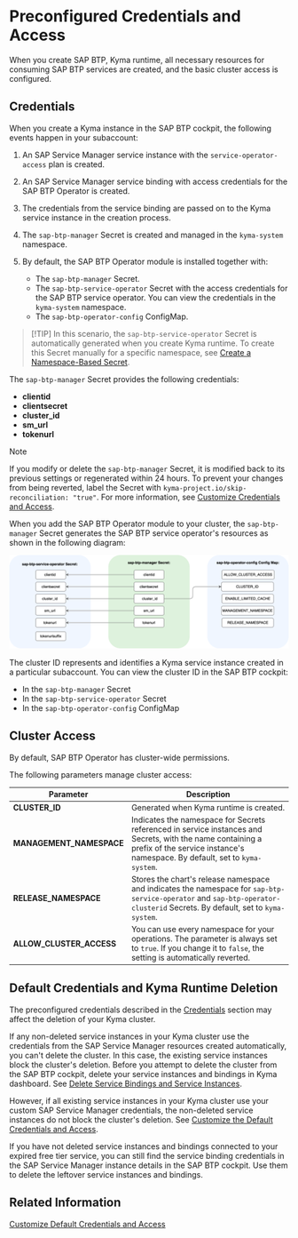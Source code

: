# Preconfigured Credentials and Access

When you create SAP BTP, Kyma runtime, all necessary resources for consuming SAP BTP services are created, and the basic cluster access is configured.

## Credentials

When you create a Kyma instance in the SAP BTP cockpit, the following events happen in your subaccount:

1. An SAP Service Manager service instance with the `service-operator-access` plan is created.
2. An SAP Service Manager service binding with access credentials for the SAP BTP Operator is created.
3. The credentials from the service binding are passed on to the Kyma service instance in the creation process.
4. The `sap-btp-manager` Secret is created and managed in the `kyma-system` namespace.
5. By default, the SAP BTP Operator module is installed together with:

   * The `sap-btp-manager` Secret.
   * The `sap-btp-service-operator` Secret with the access credentials for the SAP BTP service operator. You can view the credentials in the `kyma-system` namespace.
   * The `sap-btp-operator-config` ConfigMap.

> [!TIP] <!--OS only-->
> In this scenario, the `sap-btp-service-operator` Secret is automatically generated when you create Kyma runtime. To create this Secret manually for a specific namespace, see [Create a Namespace-Based Secret](03-22-namespace-level-mapping.md#create-a-namespace-based-secret).

The `sap-btp-manager` Secret provides the following credentials:

* **clientid**
* **clientsecret**
* **cluster_id**
* **sm_url**
* **tokenurl**

> [!NOTE]
> If you modify or delete the `sap-btp-manager` Secret, it is modified back to its previous settings or regenerated within 24 hours.
> To prevent your changes from being reverted, label the Secret with `kyma-project.io/skip-reconciliation: "true"`. For more information, see [Customize Credentials and Access](03-11-customize_secret.md).

When you add the SAP BTP Operator module to your cluster, the `sap-btp-manager` Secret generates the SAP BTP service operator's resources as shown in the following diagram:
<!-- for the HP doc this sentence is different: The SAP BTP Operator module is added by default to your cluster and the `sap-btp-manager` (...) -->

![module_credentials](../assets/module_credentials.drawio.svg)

The cluster ID represents and identifies a Kyma service instance created in a particular subaccount. You can view the cluster ID in the SAP BTP cockpit:

* In the `sap-btp-manager` Secret
* In the `sap-btp-service-operator` Secret
* In the `sap-btp-operator-config` ConfigMap

## Cluster Access

By default, SAP BTP Operator has cluster-wide permissions.

The following parameters manage cluster access:

| Parameter                | Description                                                                                                                                                                              |
|--------------------------|------------------------------------------------------------------------------------------------------------------------------------------------------------------------------------------|
| **CLUSTER_ID**           | Generated when Kyma runtime is created.                                                                                                                                                  |
| **MANAGEMENT_NAMESPACE** | Indicates the namespace for Secrets referenced in service instances and Secrets, with the name containing a prefix of the service instance's namespace. By default, set to `kyma-system`. |
| **RELEASE_NAMESPACE**    | Stores the chart's release namespace and indicates the namespace for `sap-btp-service-operator` and `sap-btp-operator-clusterid` Secrets. By default, set to `kyma-system`.              |
| **ALLOW_CLUSTER_ACCESS** | You can use every namespace for your operations. The parameter is always set to `true`. If you change it to `false`, the setting is automatically reverted.                              |

## Default Credentials and Kyma Runtime Deletion

The preconfigured credentials described in the [Credentials](#credentials) section may affect the deletion of your Kyma cluster.

If any non-deleted service instances in your Kyma cluster use the credentials from the SAP Service Manager resources created automatically, you can't delete the cluster. In this case, the existing service instances block the cluster's deletion. Before you attempt to delete the cluster from the SAP BTP cockpit, delete your service instances and bindings in Kyma dashboard. See [Delete Service Bindings and Service Instances](03-70-delete-bindings-and-instances.md#kyma-dashboard).

However, if all existing service instances in your Kyma cluster use your custom SAP Service Manager credentials, the non-deleted service instances do not block the cluster's deletion. See [Customize the Default Credentials and Access](03-11-customize_secret.md#procedure).

If you have not deleted service instances and bindings connected to your expired free tier service, you can still find the service binding credentials in the SAP Service Manager instance details in the SAP BTP cockpit. Use them to delete the leftover service instances and bindings.


## Related Information

[Customize Default Credentials and Access](03-11-customize_secret.md)
